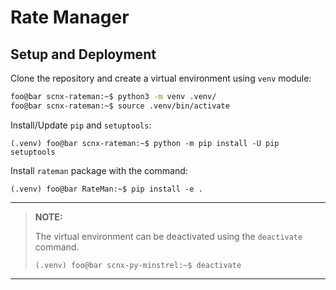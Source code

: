 # Rate Manager

## Setup and Deployment
Clone the repository and create a virtual environment using `venv` module:

```bash
foo@bar scnx-rateman:~$ python3 -m venv .venv/
foo@bar scnx-rateman:~$ source .venv/bin/activate
```

Install/Update `pip` and `setuptools`:
```console
(.venv) foo@bar scnx-rateman:~$ python -m pip install -U pip setuptools
```

Install `rateman` package with the command:
```console
(.venv) foo@bar RateMan:~$ pip install -e .
```
---
>**NOTE:**
>
>The virtual environment can be deactivated using the `deactivate` command.
>```console
>(.venv) foo@bar scnx-py-minstrel:~$ deactivate
>```
---

